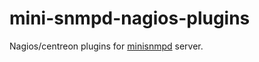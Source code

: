 # mini-snmpd-nagios-plugins

Nagios/centreon plugins for [minisnmpd](https://github.com/troglobit/mini-snmpd) server.
